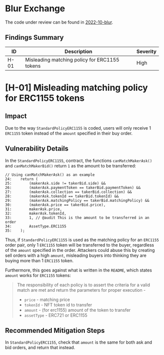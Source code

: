 # Blur Exchange

The code under review can be found in [2022-10-blur](https://github.com/code-423n4/2022-10-blur).

## Findings Summary

| ID | Description | Severity |
| - | - | - |
| H-01 | Misleading matching policy for ERC1155 tokens | High |

# [H-01] Misleading matching policy for ERC1155 tokens

## Impact
Due to the way `StandardPolicyERC1155` is coded, users will only receive 1 `ERC1155` token instead of the `amount` specified in their buy order.

## Vulnerability Details
In the `StandardPolicyERC1155`, contract, the functions `canMatchMakerAsk()` and `canMatchMakerBid()` return `1` as the amount to be transferred:
```solidity
// Using canMatchMakerAsk() as an example
24:    return (
25:        (makerAsk.side != takerBid.side) &&
26:        (makerAsk.paymentToken == takerBid.paymentToken) &&
27:        (makerAsk.collection == takerBid.collection) &&
28:        (makerAsk.tokenId == takerBid.tokenId) &&
29:        (makerAsk.matchingPolicy == takerBid.matchingPolicy) &&
30:        (makerAsk.price == takerBid.price),
31:        makerAsk.price,
32:        makerAsk.tokenId,
33:        1, // @audit This is the amount to be transferred in an order
34:        AssetType.ERC1155
35:    );
```
Thus, if `StandardPolicyERC1155` is used as the matching policy for an `ERC1155` order pair, only 1 `ERC1155` token will be transferred to the buyer, regardless of the `amount` specified in the order. Attackers could abuse this by creating sell orders with a high `amount`, misleading buyers into thinking they are buying more than 1 `ERC1155` token.

Furthermore, this goes against what is written in the `README`, which states `amount` works for `ERC1155` tokens:
> The responsibility of each policy is to assert the criteria for a valid match are met and return the parameters for proper execution -
> * `price` - matching price
> * `tokenId` - NFT token id to transfer
> * `amount` - (for erc1155) amount of the token to transfer
> * `assetType` - ERC721 or ERC1155

## Recommended Mitigation Steps
In `StandardPolicyERC1155`, check that `amount` is the same for both ask and bid orders, and return that instead.